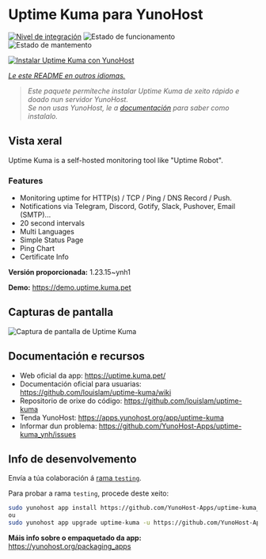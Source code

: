 <!--
NOTA: Este README foi creado automáticamente por <https://github.com/YunoHost/apps/tree/master/tools/readme_generator>
NON debe editarse manualmente.
-->

# Uptime Kuma para YunoHost

[![Nivel de integración](https://dash.yunohost.org/integration/uptime-kuma.svg)](https://ci-apps.yunohost.org/ci/apps/uptime-kuma/) ![Estado de funcionamento](https://ci-apps.yunohost.org/ci/badges/uptime-kuma.status.svg) ![Estado de mantemento](https://ci-apps.yunohost.org/ci/badges/uptime-kuma.maintain.svg)

[![Instalar Uptime Kuma con YunoHost](https://install-app.yunohost.org/install-with-yunohost.svg)](https://install-app.yunohost.org/?app=uptime-kuma)

*[Le este README en outros idiomas.](./ALL_README.md)*

> *Este paquete permíteche instalar Uptime Kuma de xeito rápido e doado nun servidor YunoHost.*  
> *Se non usas YunoHost, le a [documentación](https://yunohost.org/install) para saber como instalalo.*

## Vista xeral

Uptime Kuma is a self-hosted monitoring tool like "Uptime Robot".

### Features

- Monitoring uptime for HTTP(s) / TCP / Ping / DNS Record / Push.
- Notifications via Telegram, Discord, Gotify, Slack, Pushover, Email (SMTP)...
- 20 second intervals
- Multi Languages
- Simple Status Page
- Ping Chart
- Certificate Info


**Versión proporcionada:** 1.23.15~ynh1

**Demo:** <https://demo.uptime.kuma.pet>

## Capturas de pantalla

![Captura de pantalla de Uptime Kuma](./doc/screenshots/example.jpg)

## Documentación e recursos

- Web oficial da app: <https://uptime.kuma.pet/>
- Documentación oficial para usuarias: <https://github.com/louislam/uptime-kuma/wiki>
- Repositorio de orixe do código: <https://github.com/louislam/uptime-kuma>
- Tenda YunoHost: <https://apps.yunohost.org/app/uptime-kuma>
- Informar dun problema: <https://github.com/YunoHost-Apps/uptime-kuma_ynh/issues>

## Info de desenvolvemento

Envía a túa colaboración á [rama `testing`](https://github.com/YunoHost-Apps/uptime-kuma_ynh/tree/testing).

Para probar a rama `testing`, procede deste xeito:

```bash
sudo yunohost app install https://github.com/YunoHost-Apps/uptime-kuma_ynh/tree/testing --debug
ou
sudo yunohost app upgrade uptime-kuma -u https://github.com/YunoHost-Apps/uptime-kuma_ynh/tree/testing --debug
```

**Máis info sobre o empaquetado da app:** <https://yunohost.org/packaging_apps>

